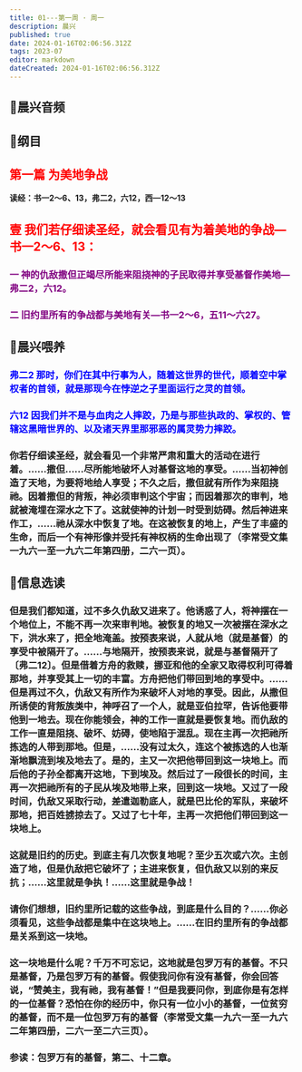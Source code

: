 ```yaml
---
title: 01---第一周 · 周一
description: 晨兴
published: true
date: 2024-01-16T02:06:56.312Z
tags: 2023-07
editor: markdown
dateCreated: 2024-01-16T02:06:56.312Z
---
```


## 🎵晨兴音频

## 📖纲目

## <font color=red>第一篇 为美地争战</font>

**读经：书一2～6、13，弗二2，六12，西—12～13**

## <font color=red>壹 我们若仔细读圣经，就会看见有为着美地的争战—书一2～6、13：</font>

### <font color=purple>一 神的仇敌撒但正竭尽所能来阻挠神的子民取得并享受基督作美地—弗二2，六12。</font>

### <font color=purple>二 旧约里所有的争战都与美地有关—书一2～6，五11～六27。</font>

## 📖晨兴喂养

### <font color=blue>弗二2    那时，你们在其中行事为人，随着这世界的世代，顺着空中掌权者的首领，就是那现今在悖逆之子里面运行之灵的首领。</font>

### <font color=blue>六12    因我们并不是与血肉之人摔跤，乃是与那些执政的、掌权的、管辖这黑暗世界的、以及诸天界里那邪恶的属灵势力摔跤。</font>

### 你若仔细读圣经，就会看见一个非常严肃和重大的活动在进行着。……撒但……尽所能地破坏人对基督这地的享受。……当初神创造了天地，为要将地给人享受；不久之后，撒但就有所作为来阻挠祂。因着撒但的背叛，神必须审判这个宇宙；而因着那次的审判，地就被淹埋在深水之下了。这就使神的计划一时受到妨碍。然后神进来作工，……祂从深水中恢复了地。在这被恢复的地上，产生了丰盛的生命，而后一个有神形像并受托有神权柄的生命出现了（李常受文集一九六一至一九六二年第四册，二六一页）。

## 📖信息选读

### 但是我们都知道，过不多久仇敌又进来了。他诱惑了人，将神摆在一个地位上，不能不再一次来审判地。被恢复的地又一次被摆在深水之下，洪水来了，把全地淹盖。按预表来说，人就从地（就是基督）的享受中被隔开了。……与地隔开，按预表来说，就是与基督隔开了〔弗二12〕。但是借着方舟的救赎，挪亚和他的全家又取得权利可得着那地，并享受其上一切的丰富。方舟把他们带回到地的享受中。……但是再过不久，仇敌又有所作为来破坏人对地的享受。因此，从撒但所诱使的背叛族类中，神呼召了一个人，就是亚伯拉罕，告诉他要带他到一地去。现在你能领会，神的工作一直就是要恢复地。而仇敌的工作一直是阻挠、破坏、妨碍，使地陷于混乱。现在主再一次把祂所拣选的人带到那地。但是，……没有过太久，连这个被拣选的人也渐渐地飘流到埃及地去了。是的，主又一次把他带回到这一块地上。而后他的子孙全都离开这地，下到埃及。然后过了一段很长的时间，主再一次把祂所有的子民从埃及地带上来，回到这一块地。又过了一段时间，仇敌又采取行动，差遣迦勒底人，就是巴比伦的军队，来破坏那地，把百姓掳掠去了。又过了七十年，主再一次把他们带回到这一块地上。

### 这就是旧约的历史。到底主有几次恢复地呢？至少五次或六次。主创造了地，但是仇敌把它破坏了；主进来恢复，但仇敌又以别的来反抗；……这里就是争执！……这里就是争战！

### 请你们想想，旧约里所记载的这些争战，到底是什么目的？……你必须看见，这些争战都是集中在这块地上。……在旧约里所有的争战都是关系到这一块地。

### 这一块地是什么呢？千万不可忘记，这地就是包罗万有的基督。不只是基督，乃是包罗万有的基督。假使我问你有没有基督，你会回答说，“赞美主，我有祂，我有基督！”但是我要问你，到底你是有怎样的一位基督？恐怕在你的经历中，你只有一位小小的基督，一位贫穷的基督，而不是一位包罗万有的基督（李常受文集一九六一至一九六二年第四册，二六一至二六三页）。

### 参读：包罗万有的基督，第二、十二章。

<!-- Google tag (gtag.js) -->

<script async src="https://www.googletagmanager.com/gtag/js?id=G-1P8709Z16T"></script>

<script>


 window.dataLayer = window.dataLayer || [];

 function gtag(){dataLayer.push(arguments);}

 gtag('js', new Date());



 gtag('config', 'G-1P8709Z16T');

</script>